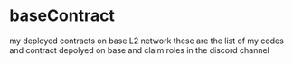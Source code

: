 # baseContract
my deployed contracts on base L2 network
these are the list of my codes and contract depolyed on base and claim roles in the discord channel
